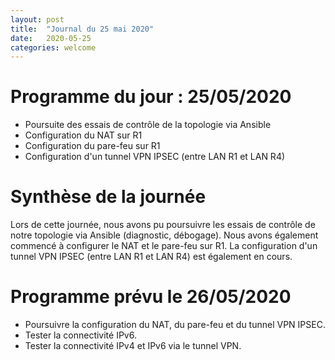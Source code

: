 ```yaml
---
layout: post
title:  "Journal du 25 mai 2020"
date:   2020-05-25
categories: welcome
---
```


# Programme du jour : 25/05/2020

* Poursuite des essais de contrôle de la topologie via Ansible
* Configuration du NAT sur R1
* Configuration du pare-feu sur R1
* Configuration d'un tunnel VPN IPSEC (entre LAN R1 et LAN R4)

# Synthèse de la journée

Lors de cette journée, nous avons pu poursuivre les essais de contrôle de notre topologie via Ansible (diagnostic, débogage). Nous avons également commencé à configurer le NAT et le pare-feu sur R1. La configuration d'un tunnel VPN IPSEC (entre LAN R1 et LAN R4) est également en cours.

# Programme prévu le 26/05/2020

* Poursuivre la configuration du NAT, du pare-feu et du tunnel VPN IPSEC.
* Tester la connectivité IPv6.
* Tester la connectivité IPv4 et IPv6 via le tunnel VPN.

